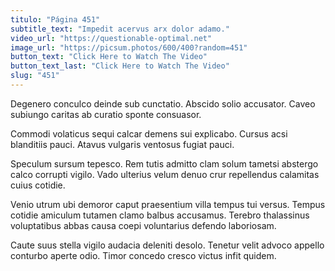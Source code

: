 ```yaml
---
titulo: "Página 451"
subtitle_text: "Impedit acervus arx dolor adamo."
video_url: "https://questionable-optimal.net"
image_url: "https://picsum.photos/600/400?random=451"
button_text: "Click Here to Watch The Video"
button_text_last: "Click Here to Watch The Video"
slug: "451"
---
```


Degenero conculco deinde sub cunctatio. Abscido solio accusator. Caveo subiungo caritas ab curatio sponte consuasor.

Commodi volaticus sequi calcar demens sui explicabo. Cursus acsi blanditiis pauci. Atavus vulgaris ventosus fugiat pauci.

Speculum sursum tepesco. Rem tutis admitto clam solum tametsi abstergo calco corrupti vigilo. Vado ulterius velum denuo crur repellendus calamitas cuius cotidie.

Venio utrum ubi demoror caput praesentium villa tempus tui versus. Tempus cotidie amiculum tutamen clamo balbus accusamus. Terebro thalassinus voluptatibus abbas causa coepi voluntarius defendo laboriosam.

Caute suus stella vigilo audacia deleniti desolo. Tenetur velit advoco appello conturbo aperte odio. Timor concedo cresco victus infit quidem.
